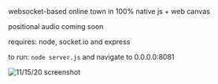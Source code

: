websocket-based online town in 100% native js + web canvas

positional audio coming soon

requires: node, socket.io and express

to run: `node server.js` and navigate to 0.0.0.0:8081

![11/15/20 screenshot](https://github.com/aiddun/tinytown/blob/main/screenshots/sc.png)

